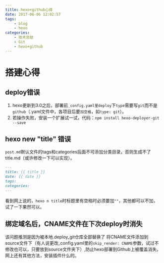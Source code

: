 ```yaml
---
title: hexo+github心得
date: 2017-06-06 12:02:57
tags:
	- blog
	- hexo
categories:
	- 技术总结
	- Git
	- hexo+github
---
```

# 搭建心得

## deploy错误
1. hexo更新到3.0之后，部署前`_config.yaml里deploy`下`type`需要写`git`而不是`github`（.yaml文件中，各项目后要`加空格`，如`type: git`）。
2. 若操作失败，安装一个扩展试一试，代码：`npm install hexo-deployer-git --save`

<!-- more -->
## hexo new "title" 错误
`post.md`默认文件的tags和categories后面不可添加分类目录，否则生成不了title.md（或许修改一下可以实现）。
```markdown
---
title: {{ title }}
date: {{ date }}
tags:
categories:
---
```
看到网上说的，`hexo n title`时标题里有空格时必须要加`""`，其他都可以不加，试了一下果然可以。

## 绑定域名后，CNAME文件在下次deploy时消失
该问题推测是因为被本地.deploy_git仓库全部替换了
将CNAME文件添加到source文件下（有人说更改_config.yaml里的`skip_render: CNAME`参数，试过不修改也可以，只要放到source文件夹下）,防止hexo部署到Github上被覆盖消失。网上还有其他方法，安装插件什么的。